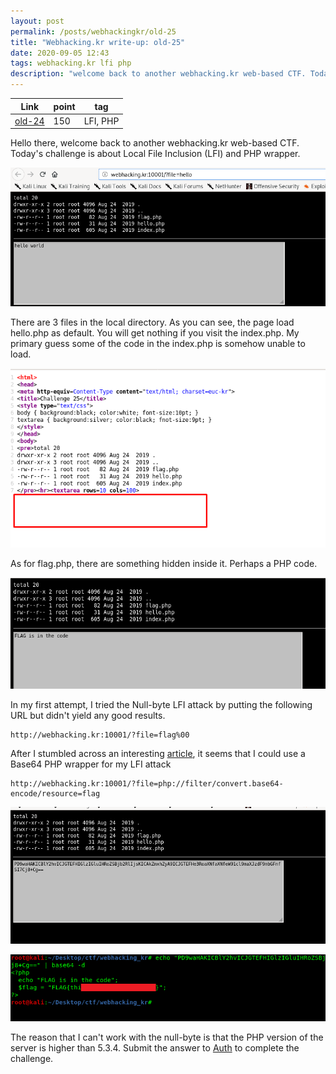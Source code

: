 ```yaml
---
layout: post
permalink: /posts/webhackingkr/old-25
title: "Webhacking.kr write-up: old-25"
date: 2020-09-05 12:43
tags: webhacking.kr lfi php
description: "welcome back to another webhacking.kr web-based CTF. Today's challenge is about Local File Inclusion (LFI) and PHP wrapper."
---
```


Link | point | tag
-----|-------|----
[old-24](http://webhacking.kr:10001/?file=hello) | 150 | LFI, PHP

Hello there, welcome back to another webhacking.kr web-based CTF. Today's challenge is about Local File Inclusion (LFI) and PHP wrapper.

![question](/assets/images/webhackingkr/2020-09-05-old-25/1.png)

There are 3 files in the local directory. As you can see, the page load hello.php as default. You will get nothing if you visit the index.php. My primary guess some of the code in the index.php is somehow unable to load.

![empty](/assets/images/webhackingkr/2020-09-05-old-25/2.png)

As for flag.php, there are something hidden inside it. Perhaps a PHP code.

![flag](/assets/images/webhackingkr/2020-09-05-old-25/3.png)

In my first attempt, I tried the Null-byte LFI attack by putting the following URL but didn't yield any good results.

```
http://webhacking.kr:10001/?file=flag%00
```

After I stumbled across an interesting [article](https://medium.com/@nyomanpradipta120/local-file-inclusion-vulnerability-cfd9e62d12cb), it seems that I could use a Base64 PHP wrapper for my LFI attack

```
http://webhacking.kr:10001/?file=php://filter/convert.base64-encode/resource=flag
```

![b64](/assets/images/webhackingkr/2020-09-05-old-25/4.png)

![solve](/assets/images/webhackingkr/2020-09-05-old-25/5.png)

The reason that I can't work with the null-byte is that the PHP version of the server is higher than 5.3.4. Submit the answer to [Auth](https://webhacking.kr/auth.php) to complete the challenge.
